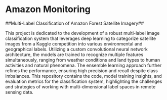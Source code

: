 # Amazon Monitoring

##Multi-Label Classification of Amazon Forest Satellite Imagery##

This project is dedicated to the development of a robust multi-label image classification system that leverages deep learning to categorize satellite images from a Kaggle competition into various environmental and geographical labels. Utilizing a custom convolutional neural network architecture, the models are trained to recognize multiple features simultaneously, ranging from weather conditions and land types to human activities and natural phenomena. The ensemble learning approach further refines the performance, ensuring high precision and recall despite class imbalances. This repository contains the code, model training insights, and evaluation metrics for the classification system, highlighting the challenges and strategies of working with multi-dimensional label spaces in remote sensing data.


